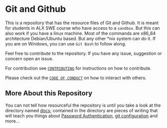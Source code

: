 # Git and Github

This is a repository that has the resource files of Git and Github. It is meant for students in ALX SWE course who have access to a `sandbox`. But this can also work if you have a linux machine. Most of the commands are x86_64 architecture Debian/Ubuntu based. But any other *nix system can do it. If you are on Windows, you can use `Git Bash` to follow along.

Feel free to contribute to the repository. If you have any issue, suggestion or concern open an issue.

For contribution see [`CONTRIBUTING`](https://github.com/codetrybe/git-and-github/blob/main/CONTRIBUTING.md) for instructions on how to contribute.

Please check out the [`CODE OF CONDUCT`](https://github.com/codetrybe/git-and-github/blob/main/CODE_OF_CONDUCT.md) on how to interact with others.

## More About this Repository
You can not tell how resourceful the repository is until you take a look at the directory named [docs](./docs); contained in the directory are pieces of writing that will teach you things about [Password Authentication](./docs/how-to-handle-pat-crecentials.md), [git configuration](./docs/how-to-clone.md) and more...
